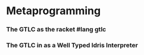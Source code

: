 # Metaprogramming

### The GTLC as the racket #lang gtlc

### The GTLC in as a Well Typed Idris Interpreter
